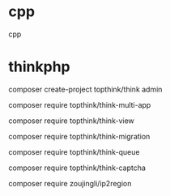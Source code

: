 # cpp
cpp

# thinkphp
composer create-project topthink/think admin

composer require topthink/think-multi-app

composer require topthink/think-view

composer require topthink/think-migration

composer require topthink/think-queue

composer require topthink/think-captcha

composer require zoujingli/ip2region
